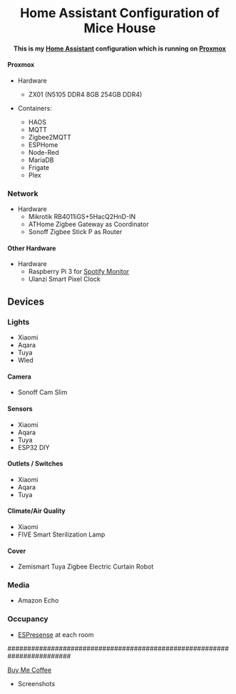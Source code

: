<h1 align="center">
  Home Assistant Configuration of Mice House
</h1>
<div align="center">
  <h4>
    This is my <a href="https://home-assistant.io">Home Assistant</a> configuration which is running on <a href="https://www.proxmox.com">Proxmox</a> 
  </h4>
</div>

#### Proxmox
* Hardware
  * ZX01 (N5105 DDR4 8GB 254GB DDR4)
    
* Containers:
  * HAOS
  * MQTT
  * Zigbee2MQTT
  * ESPHome
  * Node-Red
  * MariaDB
  * Frigate
  * Plex
  
### Network
* Hardware
  * Mikrotik RB4011iGS+5HacQ2HnD-IN
  * ATHome Zigbee Gateway as Coordinator
  * Sonoff Zigbee Stick P as Router

#### Other Hardware
* Hardware
  * Raspberry Pi 3 for [Spotify Monitor](https://github.com/simplemice/Nowify)
  * Ulanzi Smart Pixel Clock

## Devices

### Lights
* Xiaomi
* Aqara
* Tuya
* Wled

#### Camera
* Sonoff Cam Slim

#### Sensors
* Xiaomi
* Aqara
* Tuya
* ESP32 DIY

#### Outlets / Switches
* Xiaomi
* Aqara
* Tuya

#### Climate/Air Quality
* Xiaomi
* FIVE Smart Sterilization Lamp

#### Cover
* Zemismart Tuya Zigbee Electric Curtain Robot

### Media
* Amazon Echo

### Occupancy
* [ESPresense](https://espresense.com) at each room

########################################################################

[Buy Me Coffee](https://www.buymeacoffee.com/simplemice)


* Screenshots
